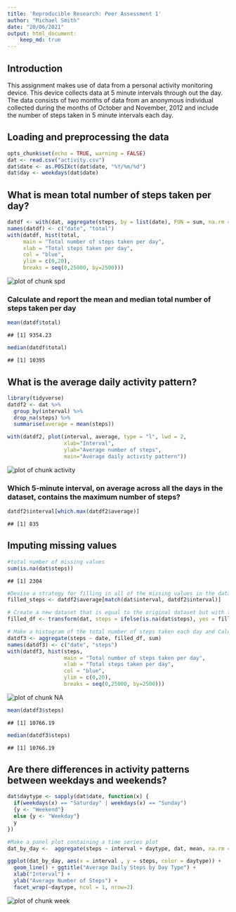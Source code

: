 ```yaml
---
title: 'Reproducible Research: Peer Assessment 1'
author: "Michael Smith"
date: "20/06/2021"
output: html_document:
    keep_md: true
---
```

## Introduction
This assignment makes use of data from a personal activity monitoring device. This device collects
data at 5 minute intervals through out the day. The data consists of two months of data from an 
anonymous individual collected during the months of October and November, 2012 and include the 
number of steps taken in 5 minute intervals each day.

## Loading and preprocessing the data

```r
opts_chunk$set(echo = TRUE, warning = FALSE)
dat <- read.csv("activity.csv")
dat$date <- as.POSIXct(dat$date, "%Y/%m/%d")
dat$day <- weekdays(dat$date)
```

## What is mean total number of steps taken per day?

```r
datdf <- with(dat, aggregate(steps, by = list(date), FUN = sum, na.rm = TRUE))
names(datdf) <- c("date", "total")
with(datdf, hist(total,
     main = "Total number of steps taken per day",
     xlab = "Total steps taken per day",
     col = "blue",
     ylim = c(0,20),
     breaks = seq(0,25000, by=2500)))
```

![plot of chunk spd](figure/spd-1.png)
### Calculate and report the mean and median total number of steps taken per day

```r
mean(datdf$total)
```

```
## [1] 9354.23
```

```r
median(datdf$total)
```

```
## [1] 10395
```

## What is the average daily activity pattern?

```r
library(tidyverse)
datdf2 <- dat %>% 
  group_by(interval) %>%
  drop_na(steps) %>%
  summarise(average = mean(steps))

with(datdf2, plot(interval, average, type = "l", lwd = 2,
                  xlab="Interval",
                  ylab="Average number of steps",
                  main="Average daily activity pattern"))
```

![plot of chunk activity](figure/activity-1.png)
### Which 5-minute interval, on average across all the days in the dataset, contains the maximum number of steps?

```r
datdf2$interval[which.max(datdf2$average)]
```

```
## [1] 835
```

## Imputing missing values

```r
#total number of missing values
sum(is.na(dat$steps))
```

```
## [1] 2304
```

```r
#Devise a strategy for filling in all of the missing values in the dataset.
filled_steps <- datdf2$average[match(dat$interval, datdf2$interval)]

# Create a new dataset that is equal to the original dataset but with the missing data filled in
filled_df <- transform(dat, steps = ifelse(is.na(dat$steps), yes = filled_steps, no = dat$steps))

# Make a histogram of the total number of steps taken each day and Calculate and report the mean and median total number of steps taken per day.
datdf3 <- aggregate(steps ~ date, filled_df, sum)
names(datdf3) <- c("date", "steps")
with(datdf3, hist(steps,
                  main = "Total number of steps taken per day",
                  xlab = "Total steps taken per day",
                  col = "blue",
                  ylim = c(0,20),
                  breaks = seq(0,25000, by=2500)))
```

![plot of chunk NA](figure/NA-1.png)

```r
mean(datdf3$steps)
```

```
## [1] 10766.19
```

```r
median(datdf3$steps)
```

```
## [1] 10766.19
```

## Are there differences in activity patterns between weekdays and weekends?

```r
dat$daytype <- sapply(dat$date, function(x) {
  if(weekdays(x) == "Saturday" | weekdays(x) == "Sunday")
  {y <- "Weekend"}
  else {y <- "Weekday"}
  y
})

#Make a panel plot containing a time series plot
dat_by_day <-  aggregate(steps ~ interval + daytype, dat, mean, na.rm = TRUE)

ggplot(dat_by_day, aes(x = interval , y = steps, color = daytype)) + 
  geom_line() + ggtitle("Average Daily Steps by Day Type") + 
  xlab("Interval") + 
  ylab("Average Number of Steps") +
  facet_wrap(~daytype, ncol = 1, nrow=2)
```

![plot of chunk week](figure/week-1.png)
